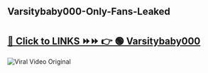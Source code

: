 
 ## Varsitybaby000-Only-Fans-Leaked

# <h2><a href="https://clipsfans.com/Varsitybaby000&ref=git">🔗 Click to LINKS ⏩⏩ 👉 🟢 Varsitybaby000 </a></h2>

<a href="https://clipsfans.com/Varsitybaby000&ref=git" rel="nofollow" data-target="animated-image.originalLink"><img src="https://i.ibb.co.com/xMMVF88/686577567.gif" alt="Viral Video Original" style="max-width: 100%; display: inline-block;" data-target="animated-image.originalImage"></a>
